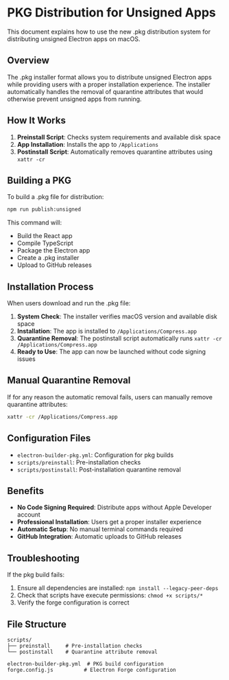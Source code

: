 # PKG Distribution for Unsigned Apps

This document explains how to use the new .pkg distribution system for distributing unsigned Electron apps on macOS.

## Overview

The .pkg installer format allows you to distribute unsigned Electron apps while providing users with a proper installation experience. The installer automatically handles the removal of quarantine attributes that would otherwise prevent unsigned apps from running.

## How It Works

1. **Preinstall Script**: Checks system requirements and available disk space
2. **App Installation**: Installs the app to `/Applications`
3. **Postinstall Script**: Automatically removes quarantine attributes using `xattr -cr`

## Building a PKG

To build a .pkg file for distribution:

```bash
npm run publish:unsigned
```

This command will:
- Build the React app
- Compile TypeScript
- Package the Electron app
- Create a .pkg installer
- Upload to GitHub releases

## Installation Process

When users download and run the .pkg file:

1. **System Check**: The installer verifies macOS version and available disk space
2. **Installation**: The app is installed to `/Applications/Compress.app`
3. **Quarantine Removal**: The postinstall script automatically runs `xattr -cr /Applications/Compress.app`
4. **Ready to Use**: The app can now be launched without code signing issues

## Manual Quarantine Removal

If for any reason the automatic removal fails, users can manually remove quarantine attributes:

```bash
xattr -cr /Applications/Compress.app
```

## Configuration Files

- `electron-builder-pkg.yml`: Configuration for pkg builds
- `scripts/preinstall`: Pre-installation checks
- `scripts/postinstall`: Post-installation quarantine removal

## Benefits

- **No Code Signing Required**: Distribute apps without Apple Developer account
- **Professional Installation**: Users get a proper installer experience
- **Automatic Setup**: No manual terminal commands required
- **GitHub Integration**: Automatic uploads to GitHub releases

## Troubleshooting

If the pkg build fails:
1. Ensure all dependencies are installed: `npm install --legacy-peer-deps`
2. Check that scripts have execute permissions: `chmod +x scripts/*`
3. Verify the forge configuration is correct

## File Structure

```
scripts/
├── preinstall     # Pre-installation checks
└── postinstall    # Quarantine attribute removal

electron-builder-pkg.yml  # PKG build configuration
forge.config.js          # Electron Forge configuration
```
